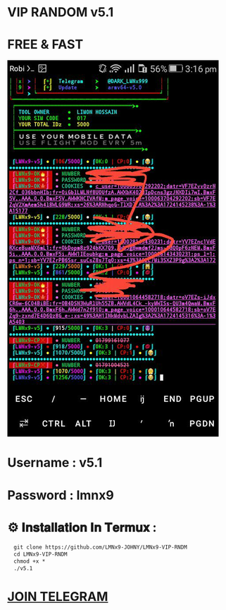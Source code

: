 # VIP RANDOM v5.1
# FREE & FAST

![LOGO](https://github.com/LMNx9-JOHNY/LMNx9-VIP-RANDOM/blob/main/photo_2024-08-22_20-47-04.jpg)

# Username : v5.1
# Password : lmnx9

# ⚙️ 𝐈𝐧𝐬𝐭𝐚𝐥𝐥𝐚𝐭𝐢𝐨𝐧 𝐈𝐧 𝐓𝐞𝐫𝐦𝐮𝐱 :
      git clone https://github.com/LMNx9-JOHNY/LMNx9-VIP-RNDM
      cd LMNx9-VIP-RNDM
      chmod +x *
      ./v5.1

# [JOIN TELEGRAM](https://t.me/DARK_TEAM_LMNx9)
